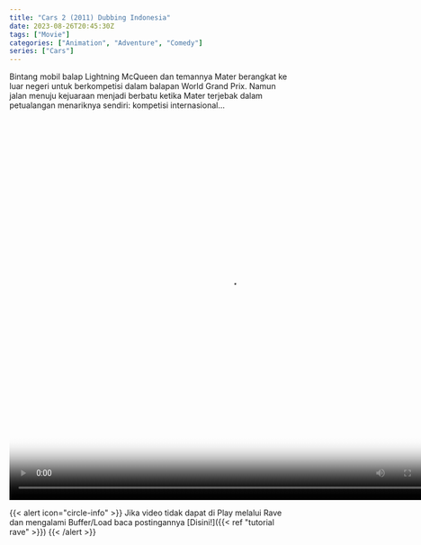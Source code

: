 ```yaml
---
title: "Cars 2 (2011) Dubbing Indonesia"
date: 2023-08-26T20:45:30Z
tags: ["Movie"]
categories: ["Animation", "Adventure", "Comedy"]
series: ["Cars"]
---
```


Bintang mobil balap Lightning McQueen dan temannya Mater berangkat ke luar negeri untuk berkompetisi dalam balapan World Grand Prix. Namun jalan menuju kejuaraan menjadi berbatu ketika Mater terjebak dalam petualangan menariknya sendiri: kompetisi internasional...

<video width="780" height="680" poster="https://www.themoviedb.org/t/p/original/8kGCT4syIcSkLBaye2rkc1UpXch.jpg" controls>
  <source src="https://kp3d-my.sharepoint.com/personal/ryoo_kp3d_onmicrosoft_com/_layouts/15/download.aspx?share=EYqK_MncmCNKnMHCN7DljzoBnXXRy0CbD9b2HXV47S2bEw" type="video/mp4">
</video>

{{< alert icon="circle-info" >}}
Jika video tidak dapat di Play melalui Rave dan mengalami Buffer/Load baca postingannya [Disini!]({{< ref "tutorial rave" >}})
{{< /alert >}}


